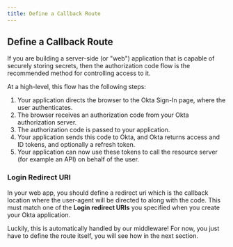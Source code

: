 ```yaml
---
title: Define a Callback Route
---
```

## Define a Callback Route

If you are building a server-side (or "web") application that is capable of securely storing secrets, then the authorization code flow is the recommended method for controlling access to it.

At a high-level, this flow has the following steps:

1. Your application directs the browser to the Okta Sign-In page, where the user authenticates.
1. The browser receives an authorization code from your Okta authorization server.
1. The authorization code is passed to your application.
1. Your application sends this code to Okta, and Okta returns access and ID tokens, and optionally a refresh token.
1. Your application can now use these tokens to call the resource server (for example an API) on behalf of the user.

### Login Redirect URI

In your web app, you should define a redirect uri which is the callback location where the user-agent will be directed to along with the code. This must match one of the **Login redirect URIs** you specified when you create your Okta application.

Luckily, this is automatically handled by our middleware! For now, you just have to define the route itself, you will see how in the next section.

<!-- <NextSectionLink/> -->






